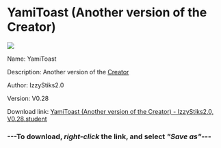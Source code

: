 # YamiToast (Another version of the Creator)

<img src = "https://raw.githubusercontent.com/Arbiter1223/Koukou-Gurashi-Custom-Students/master/Students/Files/YamiToast%20(Another%20version%20of%20the%20Creator).png">

Name: YamiToast

Description: Another version of the <a href="YamiToast%20(The%20creator%20himself).md">Creator</a>

Author: IzzyStiks2.0

Version: V0.28

Download link: <a href="https://raw.githubusercontent.com/Arbiter1223/Koukou-Gurashi-Custom-Students/master/Students/Files/YamiToast%20(Another%20version%20of%20the%20Creator)%20-%20IzzyStiks2.0%2C%20V0.28.student">YamiToast (Another version of the Creator) - IzzyStiks2.0, V0.28.student</a>

### ---**To download, _right-click_ the link, and select _"Save as"_**---

